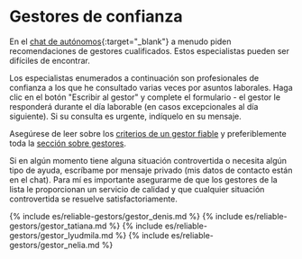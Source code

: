 # Gestores de confianza

En el [chat de autónomos](https://bit.ly/it-autonomos-spain-eng){:target="_blank"} a menudo piden recomendaciones de gestores
cualificados. Estos especialistas pueden ser difíciles de encontrar.

Los especialistas enumerados a continuación son profesionales de confianza a los que he consultado varias veces por asuntos laborales. Haga clic en el
botón "Escribir al gestor" y complete el formulario - el gestor le responderá durante el día laborable (en casos excepcionales al
día siguiente). Si su consulta es urgente, indíquelo en su mensaje.

Asegúrese de leer sobre los [criterios de un gestor fiable](#criterios-de-un-gestor-fiable) y preferiblemente
toda la [sección sobre gestores](#gestor-1).

Si en algún momento tiene alguna situación controvertida o necesita algún tipo de ayuda, escríbame por mensaje
privado (mis datos de contacto están en el chat). Para mí es importante asegurarme de que los gestores de la lista le proporcionan
un servicio de calidad y que cualquier situación controvertida se resuelve satisfactoriamente.

{% include es/reliable-gestors/gestor_denis.md %}
{% include es/reliable-gestors/gestor_tatiana.md %}
{% include es/reliable-gestors/gestor_lyudmila.md %}
{% include es/reliable-gestors/gestor_nelia.md %} 
